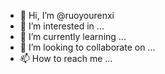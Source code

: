 - 👋 Hi, I’m @ruoyourenxi
- 👀 I’m interested in ...
- 🌱 I’m currently learning ...
- 💞️ I’m looking to collaborate on ...
- 📫 How to reach me ...

<!---
ruoyourenxi/ruoyourenxi is a ✨ special ✨ repository because its `README.md` (this file) appears on your GitHub profile.
You can click the Preview link to take a look at your changes.
--->
